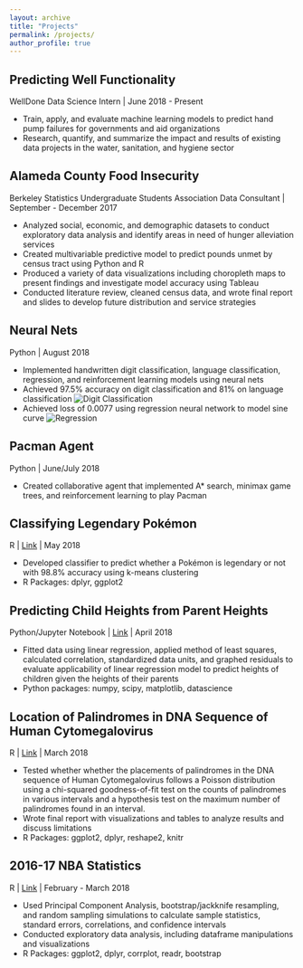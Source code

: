 ```yaml
---
layout: archive
title: "Projects"
permalink: /projects/
author_profile: true
---
```


## Predicting Well Functionality
WellDone Data Science Intern | June 2018 - Present
- Train, apply, and evaluate machine learning models to predict hand pump failures for governments and aid organizations 
- Research, quantify, and summarize the impact and results of existing data projects in the water, sanitation, and hygiene sector

## Alameda County Food Insecurity
Berkeley Statistics Undergraduate Students Association Data Consultant | September - December 2017
- Analyzed social, economic, and demographic datasets to conduct exploratory data analysis and identify areas in need of hunger alleviation services
- Created multivariable predictive model to predict pounds unmet by census tract using Python and R
- Produced a variety of data visualizations including choropleth maps to present findings and investigate model accuracy using Tableau
- Conducted literature review, cleaned census data, and wrote final report and slides to develop future distribution and service strategies

## Neural Nets
Python | August 2018
- Implemented handwritten digit classification, language classification, regression, and reinforcement learning models using neural nets
- Achieved 97.5% accuracy on digit classification and 81% on language classification
![Digit Classification](https://raw.githubusercontent.com/hLuo27/hLuo27.github.io/master/files/NN%20Digit%20Classificaton%20Plot.png "Digit Classification")
- Achieved loss of 0.0077 using regression neural network to model sine curve
![Regression](https://raw.githubusercontent.com/hLuo27/hLuo27.github.io/master/files/NN%20Regression%20Plot.png "Modelling Sine Curve")

## Pacman Agent
Python | June/July 2018
- Created collaborative agent that implemented A* search, minimax game trees, and reinforcement learning to play Pacman

## Classifying Legendary Pokémon
R | [Link](https://github.com/hLuo27/pokemon/blob/master/classify_legenday_pokemon_report.md) | May 2018
- Developed classifier to predict whether a Pokémon is legendary or not with 98.8% accuracy using k-means clustering 
- R Packages: dplyr, ggplot2

## Predicting Child Heights from Parent Heights
Python/Jupyter Notebook | [Link](https://github.com/hLuo27/predict_heights) | April 2018
- Fitted data using linear regression, applied method of least squares, calculated correlation, standardized data units, and graphed residuals to evaluate applicability of linear regression model to predict heights of children given the heights of their parents
- Python packages: numpy, scipy, matplotlib, datascience

## Location of Palindromes in DNA Sequence of Human Cytomegalovirus
R | [Link](https://github.com/hLuo27/DNA_palindromes) | March 2018
- Tested whether whether the placements of palindromes in the DNA sequence of Human Cytomegalovirus follows a Poisson distribution using a chi-squared goodness-of-fit test on the counts of palindromes in various intervals and a hypothesis test on the maximum number of palindromes found in an interval.
- Wrote final report with visualizations and tables to analyze results and discuss limitations 
- R Packages: ggplot2, dplyr, reshape2, knitr

## 2016-17 NBA Statistics
R | [Link](https://github.com/hLuo27/nba) | February - March 2018
- Used Principal Component Analysis, bootstrap/jackknife resampling, and random sampling simulations to calculate sample statistics, standard errors, correlations, and confidence intervals
- Conducted exploratory data analysis, including dataframe manipulations and visualizations
- R Packages: ggplot2, dplyr, corrplot, readr, bootstrap
